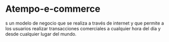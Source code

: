 # Atempo-e-commerce
s un modelo de negocio que se realiza a través de internet y que permite a los usuarios realizar transacciones comerciales a cualquier hora del día y desde cualquier lugar del mundo.
